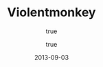 ---
title: Violentmonkey
description: An open source userscript manager.
date: 2013-09-03
author:
  - name: gera2ld
    custom: true
  - name: tophf
    custom: true
buttons:
  - browser: chrome
    img: /uploads/browser/chrome.png
    href: https://chrome.google.com/webstore/detail/violentmonkey/jinjaccalgkegednnccohejagnlnfdag
  - browser: firefox
    img: /uploads/browser/firefox.png
    href: https://addons.mozilla.org/en-US/firefox/addon/violentmonkey/
  - browser: newedge
    img: /uploads/browser/newedge.png
    href: https://microsoftedge.microsoft.com/addons/detail/violentmonkey/eeagobfjdenkkddmbclomhiblgggliao
  - type: 1
    name: Website
    href: https://violentmonkey.github.io
  - type: 1
    name: Source
    href: https://github.com/violentmonkey/violentmonkey
---